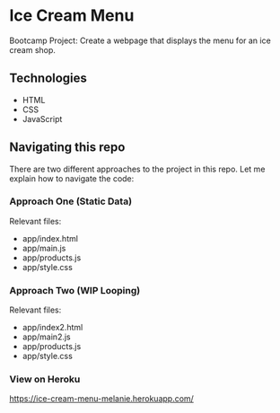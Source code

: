 # Ice Cream Menu

Bootcamp Project: Create a webpage that displays the menu for an ice cream shop.

## Technologies

* HTML
* CSS
* JavaScript

## Navigating this repo

There are two different approaches to the project in this repo.  Let me explain how to navigate the code:

### Approach One (Static Data)

Relevant files:

* app/index.html
* app/main.js
* app/products.js
* app/style.css

### Approach Two (WIP Looping)

Relevant files:

* app/index2.html
* app/main2.js
* app/products.js
* app/style.css

### View on Heroku

https://ice-cream-menu-melanie.herokuapp.com/